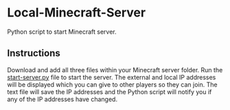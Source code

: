 # Local-Minecraft-Server
Python script to start Minecraft server.

## Instructions
Download and add all three files within your Minecraft server folder. Run the [start-server.py](https://github.com/BauerJustin/Local-Minecraft-Server/blob/master/start-server.py) file to start the server. The external and local IP addresses will be displayed which you can give to other players so they can join. The text file will save the IP addresses and the Python script will notify you if any of the IP addresses have changed.
